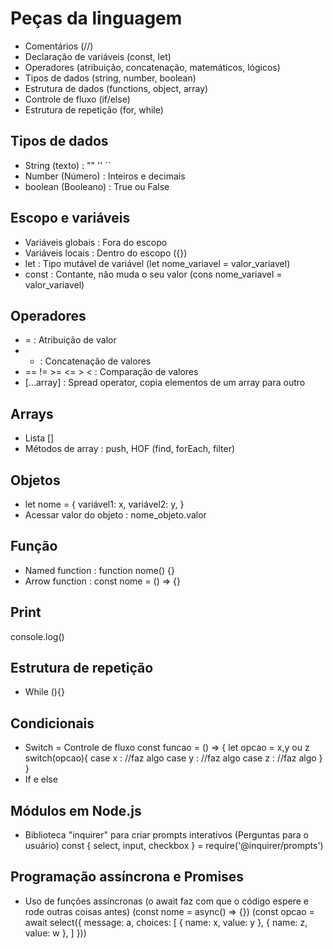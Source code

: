 # Peças da linguagem
- Comentários (//)
- Declaração de variáveis (const, let)
- Operadores (atribuição, concatenação, matemáticos, lógicos)
- Tipos de dados (string, number, boolean)
- Estrutura de dados (functions, object, array)
- Controle de fluxo (if/else)
- Estrutura de repetição (for, while)

## Tipos de dados
- String (texto) : "" '' ``
- Number (Número) : Inteiros e decimais
- boolean (Booleano) : True ou False

## Escopo e variáveis
- Variáveis globais : Fora do escopo
- Variáveis locais : Dentro do escopo ({})
- let : Tipo mutável de variável (let nome_variavel = valor_variavel)
- const : Contante, não muda o seu valor (cons nome_variavel = valor_variavel)

## Operadores
- = : Atribuição de valor
- + : Concatenação de valores
- == != >= <= > < : Comparação de valores
- [...array] : Spread operator, copia elementos de um array para outro

## Arrays
- Lista []
- Métodos de array : push, HOF (find, forEach, filter)

## Objetos
-   let nome = {
        variável1: x,
        variável2: y,
    }
- Acessar valor do objeto : nome_objeto.valor

## Função
- Named function : function nome() {}
- Arrow function : const nome = () => {}

## Print
console.log()

## Estrutura de repetição
- While (){}

## Condicionais
- Switch = Controle de fluxo
    const funcao = () => {
        let opcao = x,y ou z
        switch(opcao){
            case x :
                //faz algo
            case y :
                //faz algo
            case z : 
                //faz algo
        }
    }
- If e else

## Módulos em Node.js
- Biblioteca "inquirer" para criar prompts interativos (Perguntas para o usuário)
    const { select, input, checkbox } = require('@inquirer/prompts')

## Programação assíncrona e Promises
- Uso de funções assíncronas (o await faz com que o código espere e rode outras coisas antes)
(const nome = async() => {})
(const opcao = await select({
    message: a,
    choices: [
        {
            name: x,
            value: y
        },
        {
            name: z,
            value: w
        },
    ]
}))

